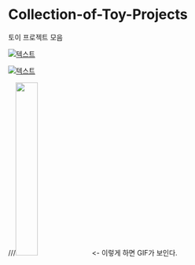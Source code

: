 # Collection-of-Toy-Projects
토이 프로젝트 모음


[![텍스트](http://cfile24.uf.tistory.com/image/2444873B57E257821FA2AE)](https://apps.apple.com/app/id1574452904)


[![텍스트](./AA.jpg)](https://apps.apple.com/app/id1574452904)

///<img src="./Document/ScreenShot/Designer.gif" width="30%">   <- 이렇게 하면 GIF가 보인다.



